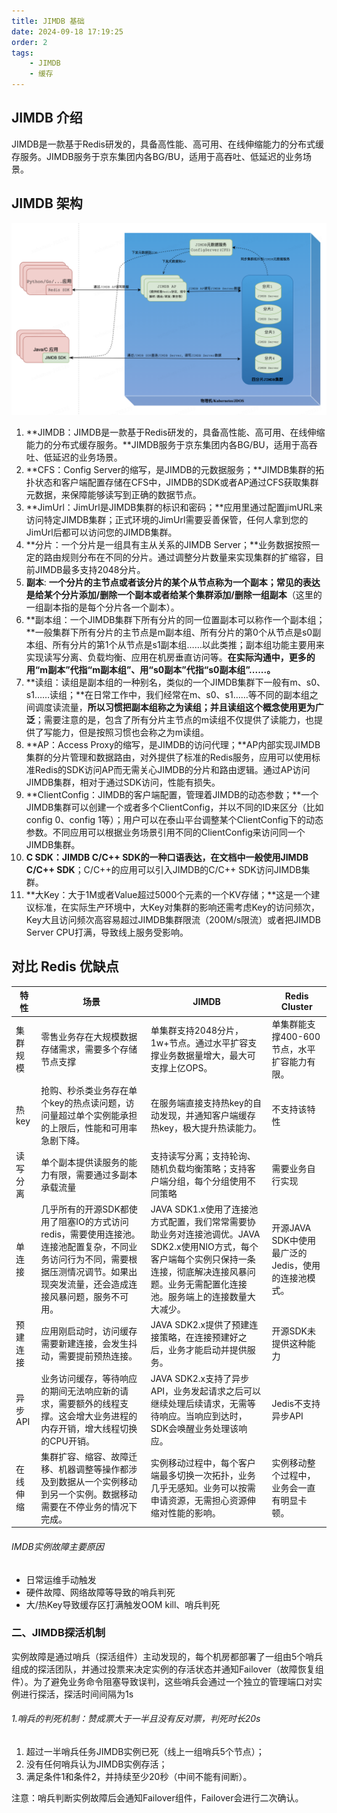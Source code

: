 ```yaml
---
title: JIMDB 基础
date: 2024-09-18 17:19:25
order: 2
tags: 
    - JIMDB
    - 缓存
---
```

## JIMDB 介绍

JIMDB是一款基于Redis研发的，具备高性能、高可用、在线伸缩能力的分布式缓存服务。JIMDB服务于京东集团内各BG/BU，适用于高吞吐、低延迟的业务场景。

## JIMDB 架构

![20240918172108](https://raw.githubusercontent.com/superdly/image-bed/pear/2024/20240918172108.png)



1. **JIMDB：JIMDB是一款基于Redis研发的，具备高性能、高可用、在线伸缩能力的分布式缓存服务。**JIMDB服务于京东集团内各BG/BU，适用于高吞吐、低延迟的业务场景。
2. **CFS：Config Server的缩写，是JIMDB的元数据服务；**JIMDB集群的拓扑状态和客户端配置存储在CFS中，JIMDB的SDK或者AP通过CFS获取集群元数据，来保障能够读写到正确的数据节点。
3. **JimUrl：JimUrl是JIMDB集群的标识和密码；**应用里通过配置jimURL来访问特定JIMDB集群；正式环境的JimUrl需要妥善保管，任何人拿到您的JimUrl后都可以访问您的JIMDB集群。
4. **分片：一个分片是一组具有主从关系的JIMDB Server；**业务数据按照一定的路由规则分布在不同的分片。通过调整分片数量来实现集群的扩缩容，目前JIMDB最多支持2048分片。
5. **副本**: **一个分片的主节点或者该分片的某个从节点称为一个副本；**常见的表达是给某个分片添加/删除一个副本或者给某个集群添加/删除**一组副本**（这里的一组副本指的是每个分片各一个副本）。
6. **副本组：一个JIMDB集群下所有分片的同一位置副本可以称作一个副本组；**一般集群下所有分片的主节点是m副本组、所有分片的第0个从节点是s0副本组、所有分片的第1个从节点是s1副本组……以此类推；副本组功能主要用来实现读写分离、负载均衡、应用在机房垂直访问等。**在实际沟通中，更多的用“m副本”代指“m副本组”、用“s0副本”代指“s0副本组”......。**
7. **读组：读组是副本组的一种别名，类似的一个JIMDB集群下一般有m、s0、s1……读组；**在日常工作中，我们经常在m、s0、s1……等不同的副本组之间调度读流量，**所以习惯把副本组称之为读组；并且读组这个概念使用更为广泛**；需要注意的是，包含了所有分片主节点的m读组不仅提供了读能力，也提供了写能力，但是按照习惯也会称之为m读组。
8. **AP：Access Proxy的缩写，是JIMDB的访问代理；**AP内部实现JIMDB集群的分片管理和数据路由，对外提供了标准的Redis服务，应用可以使用标准Redis的SDK访问AP而无需关心JIMDB的分片和路由逻辑。通过AP访问JIMDB集群，相对于通过SDK访问，性能有损失。
9. **ClientConfig：JIMDB的客户端配置，管理着JIMDB的动态参数；**一个JIMDB集群可以创建一个或者多个ClientConfig，并以不同的ID来区分（比如config 0、config 1等）；用户可以在泰山平台调整某个ClientConfig下的动态参数。不同应用可以根据业务场景引用不同的ClientConfig来访问同一个JIMDB集群。
10. **C SDK：JIMDB C/C++ SDK的一种口语表达，在文档中一般使用JIMDB C/C++ SDK**；C/C++的应用可以引入JIMDB的C/C++ SDK访问JIMDB集群。
11. **大Key：大于1M或者Value超过5000个元素的一个KV存储；**这是一个建议标准，在实际生产环境中，大Key对集群的影响还需考虑Key的访问频次，Key大且访问频次高容易超过JIMDB集群限流（200M/s限流）或者把JIMDB Server CPU打满，导致线上服务受影响。

## 对比 Redis 优缺点

| 特性     | 场景                                                         | JIMDB                                                        | Redis Cluster                                       |
| -------- | ------------------------------------------------------------ | ------------------------------------------------------------ | --------------------------------------------------- |
| 集群规模 | 零售业务存在大规模数据存储需求，需要多个存储节点支撑         | 单集群支持2048分片，1w+节点。通过水平扩容支撑业务数据量增大，最大可支撑上亿OPS。 | 单集群能支撑400-600节点，水平扩容能力有限。         |
| 热key    | 抢购、秒杀类业务存在单个key的热点读问题，访问量超过单个实例能承担的上限后，性能和可用率急剧下降。 | 在服务端直接支持热key的自动发现，并通知客户端缓存热key，极大提升热读能力。 | 不支持该特性                                        |
| 读写分离 | 单个副本提供读服务的能力有限，需要通过多副本承载流量         | 支持读写分离；支持轮询、随机负载均衡策略；支持客户端分组，每个分组使用不同策略 | 需要业务自行实现                                    |
| 单连接   | 几乎所有的开源SDK都使用了阻塞IO的方式访问redis，需要使用连接池。连接池配置复杂，不同业务访问行为不同，需要根据压测情况调节。如果出现突发流量，还会造成连接风暴问题，服务不可用。 | JAVA SDK1.x使用了连接池方式配置，我们常常需要协助业务对连接池调优。JAVA SDK2.x使用NIO方式，每个客户端每个实例只保持一条连接，彻底解决连接风暴问题。业务无需配置化连接池。服务端上的连接数量大大减少。 | 开源JAVA SDK中使用最广泛的Jedis，使用的连接池模式。 |
| 预建连接 | 应用刚启动时，访问缓存需要新建连接，会发生抖动，需要提前预热连接。 | JAVA SDK2.x提供了预建连接策略，在连接预建好之后，业务才能启动并提供服务。 | 开源SDK未提供这种能力                               |
| 异步API  | 业务访问缓存，等待响应的期间无法响应新的请求，需要额外的线程支撑。这会增大业务进程的内存开销，增大线程切换的CPU开销。 | JAVA SDK2.x支持了异步API，业务发起请求之后可以继续处理后续请求，无需等待响应。当响应到达时，SDK会唤醒业务处理该响应。 | Jedis不支持异步API                                  |
| 在线伸缩 | 集群扩容、缩容、故障迁移、机器调整等操作都涉及到数据从一个实例移动到另一个实例。数据移动需要在不停业务的情况下完成。 | 实例移动过程中，每个客户端最多切换一次拓扑，业务几乎无感知。业务可以按需申请资源，无需担心资源伸缩对性能的影响。 | 实例移动整个过程中，业务会一直有明显卡顿。          |





###### IMDB实例故障主要原因

- 日常运维手动触发
- 硬件故障、网络故障等导致的哨兵判死
- 大/热Key导致缓存区打满触发OOM kill、哨兵判死

### 二、JIMDB探活机制

实例故障是通过哨兵（探活组件）主动发现的，每个机房都部署了一组由5个哨兵组成的探活团队，并通过投票来决定实例的存活状态并通知Failover（故障恢复组件）。为了避免业务命令阻塞导致误判，这些哨兵会通过一个独立的管理端口对实例进行探活，探活时间间隔为1s

###### 1.哨兵的判死机制：赞成票大于一半且没有反对票，判死时长20s

1. 超过一半哨兵任务JIMDB实例已死（线上一组哨兵5个节点）；
2. 没有任何哨兵认为JIMDB实例存活；
3. 满足条件1和条件2，并持续至少20秒（中间不能有间断）。

注意：哨兵判断实例故障后会通知Failover组件，Failover会进行二次确认。
